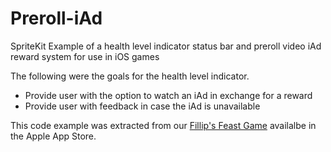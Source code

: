 # Preroll-iAd

SpriteKit Example of a health level indicator status bar and preroll video iAd reward system for use in iOS games

The following were the goals for the health level indicator.
* Provide user with the option to watch an iAd in exchange for a reward
* Provide user with feedback in case the iAd is unavailable

This code example was extracted from our [Fillip's Feast Game](https://itunes.apple.com/us/app/fillips-feast/id926100130?mt=8) availalbe in the Apple App Store.

